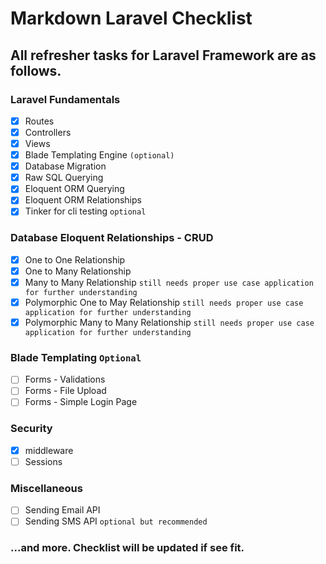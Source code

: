 # Markdown Laravel Checklist

## All refresher tasks for Laravel Framework are as follows.

### Laravel Fundamentals
- [x] Routes
- [x] Controllers
- [x] Views
- [x] Blade Templating Engine ```(optional)```
- [x] Database Migration
- [x] Raw SQL Querying
- [x] Eloquent ORM Querying
- [x] Eloquent ORM Relationships
- [x] Tinker for cli testing ```optional```
### Database Eloquent Relationships - CRUD
- [x] One to One Relationship
- [x] One to Many Relationship
- [x] Many to Many Relationship ```still needs proper use case application for further understanding```
- [x] Polymorphic One to May Relationship ```still needs proper use case application for further understanding```
- [x] Polymorphic Many to Many Relationship ```still needs proper use case application for further understanding```
### Blade Templating ```Optional```
- [ ] Forms - Validations
- [ ] Forms - File Upload
- [ ] Forms - Simple Login Page
### Security
- [x] middleware
- [ ] Sessions
### Miscellaneous
- [ ] Sending Email API
- [ ] Sending SMS API ```optional but recommended```
### ...and more. Checklist will be updated if see fit.
